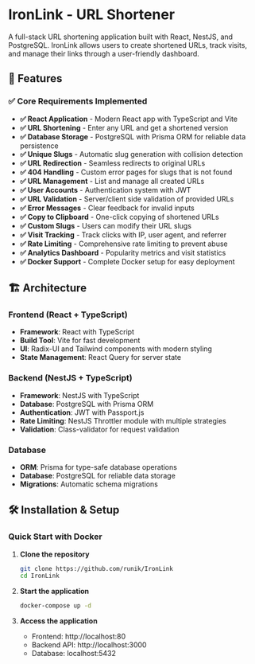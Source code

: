 # IronLink - URL Shortener

A full-stack URL shortening application built with React, NestJS, and PostgreSQL. IronLink allows users to create shortened URLs, track visits, and manage their links through a user-friendly dashboard.

## 🚀 Features

### ✅ Core Requirements Implemented

- **✅ React Application** - Modern React app with TypeScript and Vite
- **✅ URL Shortening** - Enter any URL and get a shortened version
- **✅ Database Storage** - PostgreSQL with Prisma ORM for reliable data persistence
- **✅ Unique Slugs** - Automatic slug generation with collision detection
- **✅ URL Redirection** - Seamless redirects to original URLs
- **✅ 404 Handling** - Custom error pages for slugs that is not found 
- **✅ URL Management** - List and manage all created URLs
- **✅ User Accounts** - Authentication system with JWT
- **✅ URL Validation** - Server/client side validation of provided URLs
- **✅ Error Messages** - Clear feedback for invalid inputs
- **✅ Copy to Clipboard** - One-click copying of shortened URLs
- **✅ Custom Slugs** - Users can modify their URL slugs
- **✅ Visit Tracking** - Track clicks with IP, user agent, and referrer
- **✅ Rate Limiting** - Comprehensive rate limiting to prevent abuse
- **✅ Analytics Dashboard** - Popularity metrics and visit statistics
- **✅ Docker Support** - Complete Docker setup for easy deployment

## 🏗️ Architecture

### Frontend (React + TypeScript)
- **Framework**: React with TypeScript
- **Build Tool**: Vite for fast development
- **UI**: Radix-UI and Tailwind components with modern styling
- **State Management**: React Query for server state

### Backend (NestJS + TypeScript)
- **Framework**: NestJS with TypeScript
- **Database**: PostgreSQL with Prisma ORM
- **Authentication**: JWT with Passport.js
- **Rate Limiting**: NestJS Throttler module with multiple strategies
- **Validation**: Class-validator for request validation

### Database
- **ORM**: Prisma for type-safe database operations
- **Database**: PostgreSQL for reliable data storage
- **Migrations**: Automatic schema migrations

## 🛠️ Installation & Setup


### Quick Start with Docker

1. **Clone the repository**
   ```bash
   git clone https://github.com/runik/IronLink
   cd IronLink
   ```

2. **Start the application**
   ```bash
   docker-compose up -d
   ```

3. **Access the application**
   - Frontend: http://localhost:80
   - Backend API: http://localhost:3000
   - Database: localhost:5432

